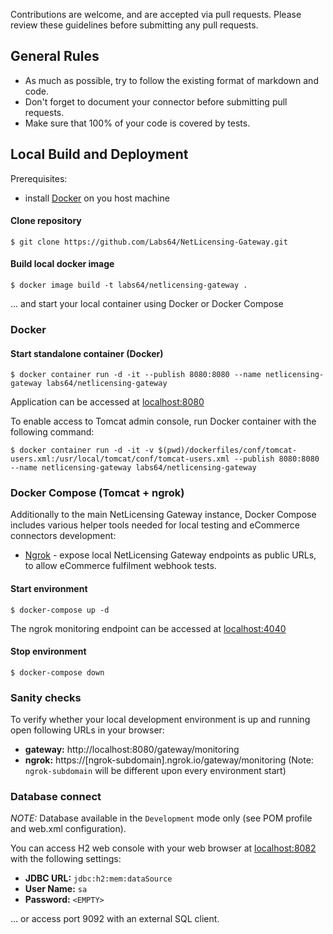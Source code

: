 Contributions are welcome, and are accepted via pull requests. Please review these guidelines before submitting any pull requests.

## General Rules

* As much as possible, try to follow the existing format of markdown and code.
* Don't forget to document your connector before submitting pull requests.
* Make sure that 100% of your code is covered by tests.

## Local Build and Deployment

Prerequisites:

- install [Docker](https://docs.docker.com/install/) on you host machine

#### Clone repository

```
$ git clone https://github.com/Labs64/NetLicensing-Gateway.git
```

#### Build local docker image

```
$ docker image build -t labs64/netlicensing-gateway .
```

... and start your local container using Docker or Docker Compose

### Docker

#### Start standalone container (Docker)

```
$ docker container run -d -it --publish 8080:8080 --name netlicensing-gateway labs64/netlicensing-gateway
```

Application can be accessed at [localhost:8080](http://localhost:8080)

To enable access to Tomcat admin console, run Docker container with the following command:

```
$ docker container run -d -it -v $(pwd)/dockerfiles/conf/tomcat-users.xml:/usr/local/tomcat/conf/tomcat-users.xml --publish 8080:8080 --name netlicensing-gateway labs64/netlicensing-gateway
```

### Docker Compose (Tomcat + ngrok)

Additionally to the main NetLicensing Gateway instance, Docker Compose  includes various helper tools needed for local testing and eCommerce connectors development:

- [Ngrok](https://ngrok.com) - expose local NetLicensing Gateway endpoints as public URLs, to allow eCommerce fulfilment webhook tests.

#### Start environment

```
$ docker-compose up -d
```

The ngrok monitoring endpoint can be accessed at [localhost:4040](http://localhost:4040)

#### Stop environment

```
$ docker-compose down
```

### Sanity checks

To verify whether your local development environment is up and running open following URLs in your browser:

- **gateway:** http://localhost:8080/gateway/monitoring
- **ngrok:** https://[ngrok-subdomain].ngrok.io/gateway/monitoring (Note: `ngrok-subdomain` will be different upon every environment start)

### Database connect

*NOTE:* Database available in the `Development` mode only (see POM profile and web.xml configuration).

You can access H2 web console with your web browser at [localhost:8082](http://localhost:8082) with the following settings:

- **JDBC URL:** `jdbc:h2:mem:dataSource`
- **User Name:** `sa`
- **Password:** `<EMPTY>`

... or access port 9092 with an external SQL client.
